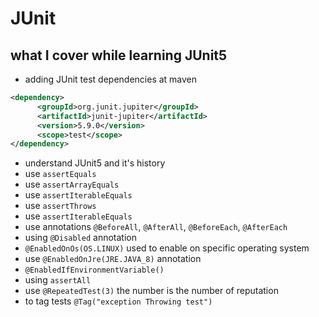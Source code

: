 # JUnit

## what I cover while learning JUnit5

* adding JUnit test dependencies at maven
```xml
<dependency>
      <groupId>org.junit.jupiter</groupId>
      <artifactId>junit-jupiter</artifactId>
      <version>5.9.0</version>
      <scope>test</scope>
</dependency>
```
* understand JUnit5 and it's history
* use `assertEquals`
* use `assertArrayEquals`
* use `assertIterableEquals`
* use `assertThrows`
* use `assertIterableEquals`
* use annotations `@BeforeAll`, `@AfterAll`, `@BeforeEach`, `@AfterEach`
* using `@Disabled` annotation
* `@EnabledOnOs(OS.LINUX)` used to enable on specific operating system
* use `@EnabledOnJre(JRE.JAVA_8)` annotation 
* `@EnabledIfEnvironmentVariable()`
* using `assertAll`
* use `@RepeatedTest(3)` the number is the number of reputation
* to tag tests `@Tag("exception Throwing test")`





